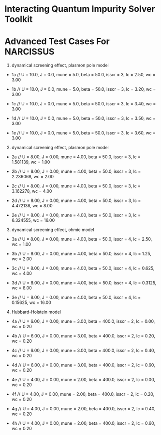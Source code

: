 Interacting Quantum Impurity Solver Toolkit
===========================================

Advanced Test Cases For NARCISSUS
=================================

1. dynamical screening effect, plasmon pole model

* 1a // U = 10.0, J = 0.0, mune = 5.0, beta = 50.0, isscr = 3, lc = 2.50, wc = 3.00

* 1b // U = 10.0, J = 0.0, mune = 5.0, beta = 50.0, isscr = 3, lc = 3.20, wc = 3.00

* 1c // U = 10.0, J = 0.0, mune = 5.0, beta = 50.0, isscr = 3, lc = 3.40, wc = 3.00

* 1d // U = 10.0, J = 0.0, mune = 5.0, beta = 50.0, isscr = 3, lc = 3.50, wc = 3.00

* 1e // U = 10.0, J = 0.0, mune = 5.0, beta = 50.0, isscr = 3, lc = 3.60, wc = 3.00

2. dynamical screening effect, plasmon pole model

* 2a // U = 8.00, J = 0.00, mune = 4.00, beta = 50.0, isscr = 3, lc = 1.581139, wc = 1.00

* 2b // U = 8.00, J = 0.00, mune = 4.00, beta = 50.0, isscr = 3, lc = 2.236068, wc = 2.00

* 2c // U = 8.00, J = 0.00, mune = 4.00, beta = 50.0, isscr = 3, lc = 3.162278, wc = 4.00

* 2d // U = 8.00, J = 0.00, mune = 4.00, beta = 50.0, isscr = 3, lc = 4.472136, wc = 8.00

* 2e // U = 8.00, J = 0.00, mune = 4.00, beta = 50.0, isscr = 3, lc = 6.324555, wc = 16.00

3. dynamical screening effect, ohmic model

* 3a // U = 8.00, J = 0.00, mune = 4.00, beta = 50.0, isscr = 4, lc = 2.50, wc = 1.00

* 3b // U = 8.00, J = 0.00, mune = 4.00, beta = 50.0, isscr = 4, lc = 1.25, wc = 2.00

* 3c // U = 8.00, J = 0.00, mune = 4.00, beta = 50.0, isscr = 4, lc = 0.625, wc = 4.00

* 3d // U = 8.00, J = 0.00, mune = 4.00, beta = 50.0, isscr = 4, lc = 0.3125, wc = 8.00

* 3e // U = 8.00, J = 0.00, mune = 4.00, beta = 50.0, isscr = 4, lc = 0.15625, wc = 16.00

4. Hubbard-Holstein model

* 4a // U = 6.00, J = 0.00, mune = 3.00, beta = 400.0, isscr = 2, lc = 0.00, wc = 0.20

* 4b // U = 6.00, J = 0.00, mune = 3.00, beta = 400.0, isscr = 2, lc = 0.20, wc = 0.20

* 4c // U = 6.00, J = 0.00, mune = 3.00, beta = 400.0, isscr = 2, lc = 0.40, wc = 0.20

* 4d // U = 6.00, J = 0.00, mune = 3.00, beta = 400.0, isscr = 2, lc = 0.60, wc = 0.20

* 4e // U = 4.00, J = 0.00, mune = 2.00, beta = 400.0, isscr = 2, lc = 0.00, wc = 0.20

* 4f // U = 4.00, J = 0.00, mune = 2.00, beta = 400.0, isscr = 2, lc = 0.20, wc = 0.20

* 4g // U = 4.00, J = 0.00, mune = 2.00, beta = 400.0, isscr = 2, lc = 0.40, wc = 0.20

* 4h // U = 4.00, J = 0.00, mune = 2.00, beta = 400.0, isscr = 2, lc = 0.60, wc = 0.20
